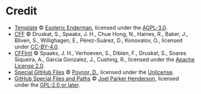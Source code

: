 # Credit

- [Template][template] &copy; [Esoteric Enderman][template-author], licensed under the [AGPL-3.0][agpl-3.0].
- [CFF][cff] &copy; Druskat, S., Spaaks, J. H., Chue Hong, N., Haines, R., Baker, J., Bliven, S., Willighagen, E., Pérez-Suárez, D., Konovalov, O., licensed under [CC-BY-4.0][cc-by-4.0].
- [CFFInit][cff-init] &copy; Spaaks, J. H., Verhoeven, S., Diblen, F., Druskat, S., Soares Siqueira, A., Garcia Gonzalez, J., Cushing, R., licensed under the [Apache License 2.0][apache-2.0].
- [Special GitHub Files][special-files] &copy; [Poynor, D.][special-files-author], licensed under the [Unlicense][unlicense].
- [GitHub Special Files and Paths][files-and-paths] &copy; [Joel Parker Henderson][files-and-paths-author], licensed under the [GPL-2.0 or later][gpl-2.0].

<!-- Link aliases -->

<!-- Credits -->

[template]: https://github.com/esoterictemplates/template
[template-version]: https://github.com/esoterictemplates/template/tree/3.0.0
[template-author]: https://enderman.dev

[cff]: https://doi.org/10.5281/zenodo.5171937

[cff-init]: https://doi.org/10.5281/zenodo.8224012

[special-files]: https://github.com/danpoynor/special-github-files
[special-files-author]: https://danpoynor.com/

[files-and-paths]: https://github.com/joelparkerhenderson/github-special-files-and-paths
[files-and-paths-author]: https://github.com/joelparkerhenderson

<!-- Licenses -->

[gpl-2.0]: https://github.com/joelparkerhenderson/github-special-files-and-paths/blob/a6c950e149e0d6b8168318205bfc4003d4796222/README.md?plain=1#L322
[unlicense]: https://github.com/danpoynor/special-github-files/blob/c1df4123d0fccbb81b157814deac2c922bdc04b8/LICENSE
[apache-2.0]: https://github.com/citation-file-format/cff-initializer-javascript/blob/48a503ba5f7a45a68d5c72e32a4973d5be0d0551/LICENSE
[cc-by-4.0]: https://github.com/citation-file-format/citation-file-format/blob/fe1557c387826e4d6b184b4568991b00a0b3ff6e/LICENSE
[agpl-3.0]: ../../LICENSE

